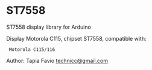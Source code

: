 # ST7558
 
 
ST7558 display library for Arduino


Display Motorola C115, chipset ST7558, compatible with:

     Motorola C115/116

Author: Tapia Favio <technicc@gmail.com>
